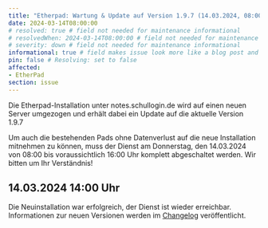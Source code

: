 ```yaml
---
title: "Etherpad: Wartung & Update auf Version 1.9.7 (14.03.2024, 08:00 - 16:00 Uhr)"
date: 2024-03-14T08:00:00
# resolved: true # field not needed for maintenance informational
# resolvedWhen: 2024-03-14T08:00:00 # field not needed for maintenance informational
# severity: down # field not needed for maintenance informational
informational: true # field makes issue look more like a blog post and removes any references to downtime length
pin: false # Resolving: set to false
affected:
- EtherPad
section: issue
---
```


Die Etherpad-Installation unter notes.schullogin.de wird auf einen neuen Server umgezogen und erhält dabei ein Update auf die aktuelle Version 1.9.7

Um auch die bestehenden Pads ohne Datenverlust auf die neue Installation mitnehmen zu können, muss der Dienst am Donnerstag, den 14.03.2024 von 08:00 bis voraussichtlich 16:00 Uhr komplett abgeschaltet werden. Wir bitten um Ihr Verständnis!


## 14.03.2024 14:00 Uhr

Die Neuinstallation war erfolgreich, der Dienst ist wieder erreichbar. Informationen zur neuen Versionen werden im [Changelog](https://docs.schullogin.de/99-Changelog/Index.html) veröffentlicht.
